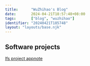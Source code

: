 ```yaml
---
title:      "WuZhihao's Blog"
date:       2024-04-21T18:57:48+08:00
tags:       ["blog", "wuzhihao"]
identifier: "20240421T185748"
layout: "layouts/base.njk"
---
```


## Software projects

[lfs project appnote](20240421T185748--lfs-project-appnote__appnote_lfs)
